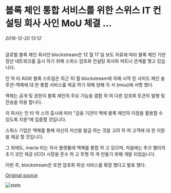# 블록 체인 통합 서비스를 위한 스위스 IT 컨설팅 회사 사인 MoU 체결 ...

###### 2018-12-20 13:12

글로벌 블록 체인 회사인 blockstream은 12 월 17 일 보도 자료에 따라 블록 체인 기반 정산 네트워크를 출시 하기 위해 스위스 암호화 컨설팅 회사와 파트너 관계를 맺고 있습니다.

인 악 타 AG와 블록 스트림은 최근 10 월 blockstream에 의해 시작 된 사이드 체인 솔루션-액체에 대 한 통합 서비스를 제공 하기 위해 양해 각 서 (mou)에 서명 했다.

액체는 공개 및 권한이 블록 체인의 주요 기능을 결합 하 여 다른 암호화 토큰의 발행 및 전송을 허용 합니다.

이 회사는 인 타 악 스의 출시에 따라 "금융 기관이 액체 블록 체인의 이점을 활용할 수 있도록 지원"에 집중할 것입니다.

스위스 기업은 액체를 통해 자신의 자산을 발급 하는 것을 고려 하 여 고객에 대 한 지원을 제공 할 것입니다.

그 외에도, inacta 타는 자사 플랫폼에 액체를 통합 하 고 있으며, 처음에는 추크 밸리의 초기 코인 제공 (ICO) 시장을 준수 하 고 투명 하 게 만들기 위해 개발 되었습니다.

이번 주, blockstream은 또한 암호화 위성 서비스를 확장 했다고 발표 했다.

[Original source](https://cointelegraph.com/news/blockstream-swiss-it-consulting-firm-sign-mou-for-blockchain-integration-services)

![stats](https://c.statcounter.com/11760860/0/a89fa40b/1/ "stats")